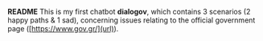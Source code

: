 **README**
This is my first chatbot **dialogov**, which contains 3 scenarios (2 happy paths & 1 sad), concerning issues relating to the official government page ([https://www.gov.gr/](url)).
